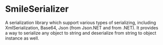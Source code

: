 SmileSerializer
===============

A serialization library which support various types of serializing, including XmlSerialization, Base64, Json (from Json.NET and from .NET). It provides a way to serialize any object to string and deserialize from string to object instance as well.

